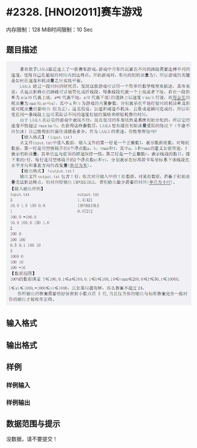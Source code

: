 # #2328. [HNOI2011]赛车游戏

内存限制：128 MiB时间限制：10 Sec

## 题目描述

![](upload/201105/image/3.jpg)

## 输入格式

## 输出格式

## 样例

### 样例输入

### 样例输出

## 数据范围与提示

没数据，请不要提交！
